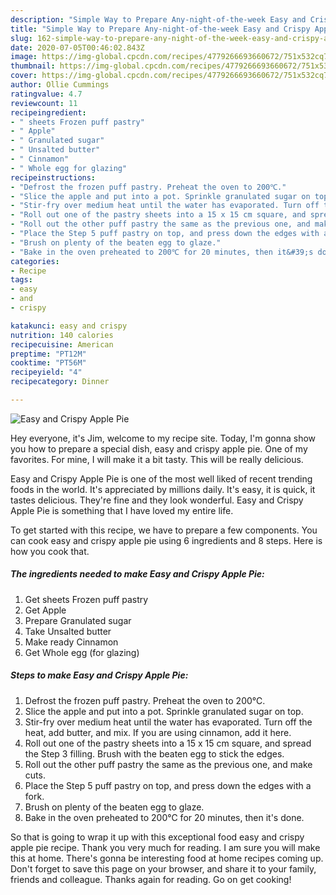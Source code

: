 ```yaml
---
description: "Simple Way to Prepare Any-night-of-the-week Easy and Crispy Apple Pie"
title: "Simple Way to Prepare Any-night-of-the-week Easy and Crispy Apple Pie"
slug: 162-simple-way-to-prepare-any-night-of-the-week-easy-and-crispy-apple-pie
date: 2020-07-05T00:46:02.843Z
image: https://img-global.cpcdn.com/recipes/4779266693660672/751x532cq70/easy-and-crispy-apple-pie-recipe-main-photo.jpg
thumbnail: https://img-global.cpcdn.com/recipes/4779266693660672/751x532cq70/easy-and-crispy-apple-pie-recipe-main-photo.jpg
cover: https://img-global.cpcdn.com/recipes/4779266693660672/751x532cq70/easy-and-crispy-apple-pie-recipe-main-photo.jpg
author: Ollie Cummings
ratingvalue: 4.7
reviewcount: 11
recipeingredient:
- " sheets Frozen puff pastry"
- " Apple"
- " Granulated sugar"
- " Unsalted butter"
- " Cinnamon"
- " Whole egg for glazing"
recipeinstructions:
- "Defrost the frozen puff pastry. Preheat the oven to 200℃."
- "Slice the apple and put into a pot. Sprinkle granulated sugar on top."
- "Stir-fry over medium heat until the water has evaporated. Turn off the heat, add butter, and mix. If you are using cinnamon, add it here."
- "Roll out one of the pastry sheets into a 15 x 15 cm square, and spread the Step 3 filling. Brush with the beaten egg to stick the edges."
- "Roll out the other puff pastry the same as the previous one, and make cuts."
- "Place the Step 5 puff pastry on top, and press down the edges with a fork."
- "Brush on plenty of the beaten egg to glaze."
- "Bake in the oven preheated to 200℃ for 20 minutes, then it&#39;s done."
categories:
- Recipe
tags:
- easy
- and
- crispy

katakunci: easy and crispy 
nutrition: 140 calories
recipecuisine: American
preptime: "PT12M"
cooktime: "PT56M"
recipeyield: "4"
recipecategory: Dinner

---
```



![Easy and Crispy Apple Pie](https://img-global.cpcdn.com/recipes/4779266693660672/751x532cq70/easy-and-crispy-apple-pie-recipe-main-photo.jpg)

Hey everyone, it's Jim, welcome to my recipe site. Today, I'm gonna show you how to prepare a special dish, easy and crispy apple pie. One of my favorites. For mine, I will make it a bit tasty. This will be really delicious.



Easy and Crispy Apple Pie is one of the most well liked of recent trending foods in the world. It's appreciated by millions daily. It's easy, it is quick, it tastes delicious. They're fine and they look wonderful. Easy and Crispy Apple Pie is something that I have loved my entire life.


To get started with this recipe, we have to prepare a few components. You can cook easy and crispy apple pie using 6 ingredients and 8 steps. Here is how you cook that.

##### The ingredients needed to make Easy and Crispy Apple Pie:

1. Get  sheets Frozen puff pastry
1. Get  Apple
1. Prepare  Granulated sugar
1. Take  Unsalted butter
1. Make ready  Cinnamon
1. Get  Whole egg (for glazing)




##### Steps to make Easy and Crispy Apple Pie:

1. Defrost the frozen puff pastry. Preheat the oven to 200℃.
1. Slice the apple and put into a pot. Sprinkle granulated sugar on top.
1. Stir-fry over medium heat until the water has evaporated. Turn off the heat, add butter, and mix. If you are using cinnamon, add it here.
1. Roll out one of the pastry sheets into a 15 x 15 cm square, and spread the Step 3 filling. Brush with the beaten egg to stick the edges.
1. Roll out the other puff pastry the same as the previous one, and make cuts.
1. Place the Step 5 puff pastry on top, and press down the edges with a fork.
1. Brush on plenty of the beaten egg to glaze.
1. Bake in the oven preheated to 200℃ for 20 minutes, then it&#39;s done.




So that is going to wrap it up with this exceptional food easy and crispy apple pie recipe. Thank you very much for reading. I am sure you will make this at home. There's gonna be interesting food at home recipes coming up. Don't forget to save this page on your browser, and share it to your family, friends and colleague. Thanks again for reading. Go on get cooking!
